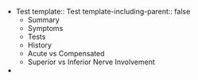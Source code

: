 - Test
  template:: Test
  template-including-parent:: false
	- Summary
	- Symptoms
	- Tests
	- History
	- Acute vs Compensated
	- Superior vs Inferior Nerve Involvement
-